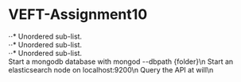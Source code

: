 # VEFT-Assignment10
⋅⋅* Unordered sub-list.  
⋅⋅* Unordered sub-list.  
⋅⋅* Unordered sub-list.  
Start a mongodb database with mongod --dbpath {folder}\n
Start an elasticsearch node on localhost:9200\n
Query the API at will\n
